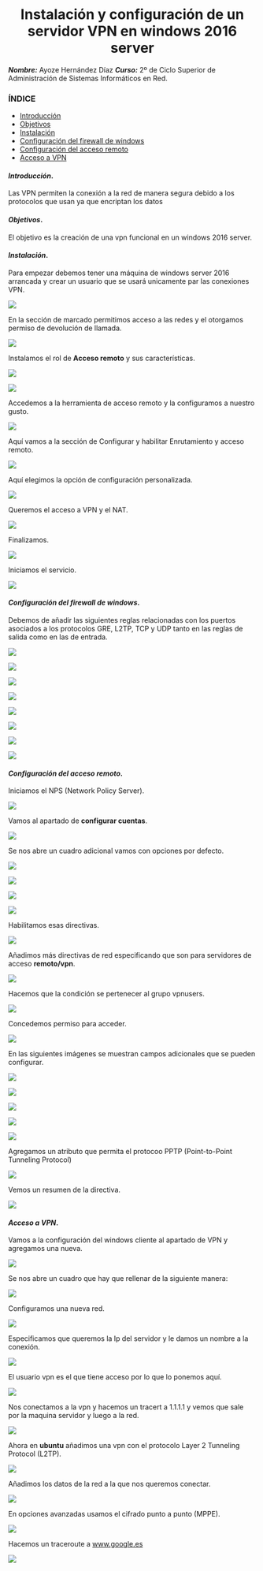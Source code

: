 <center>

# Instalación y configuración de un servidor VPN en windows 2016 server

</center>

***Nombre:*** Ayoze Hernández Díaz
***Curso:*** 2º de Ciclo Superior de Administración de Sistemas Informáticos en Red.

### ÍNDICE

+ [Introducción](#id1)
+ [Objetivos](#id2)
+ [Instalación](#id3)
+ [Configuración del firewall de windows](#id4)
+ [Configuración del acceso remoto](#id5)
+ [Acceso a VPN](#id6)

#### ***Introducción***. <a name="id1"></a>

Las VPN permiten la conexión a la red de manera segura debido a los protocolos que usan ya que encriptan los datos

#### ***Objetivos***. <a name="id2"></a>

El objetivo es la creación de una vpn funcional en un windows 2016 server.

#### ***Instalación***. <a name="id3"></a>

Para empezar debemos tener una máquina de windows server 2016 arrancada y crear un usuario que se usará unicamente par las conexiones VPN.

![](./img/001.png)

En la sección de marcado permitimos acceso a las redes y el otorgamos permiso de devolución de llamada.

![](./img/004.png)

Instalamos el rol de **Acceso remoto** y sus características.

![](./img/002.png)

![](./img/003.png)

Accedemos a la herramienta de acceso remoto y la configuramos a nuestro gusto.

![](./img/005.png)

Aquí vamos a la sección de Configurar y habilitar Enrutamiento y acceso remoto.

![](./img/006.png)

Aquí elegimos la opción de configuración personalizada.

![](./img/007.png)

Queremos el acceso a VPN y el NAT.

![](./img/008.png)

Finalizamos.

![](./img/009.png)

Iniciamos el servicio.

![](./img/010.png)

#### ***Configuración del firewall de windows***. <a name="id4"></a>

Debemos de añadir las siguientes reglas relacionadas con los puertos asociados a los protocolos GRE, L2TP, TCP y UDP tanto en las reglas de salida como en las de entrada.

![](./img/012.png)

![](./img/013.png)

![](./img/014.png)

![](./img/015.png)

![](./img/016.png)

![](./img/017.png)

![](./img/018.png)

![](./img/019.png)

#### ***Configuración del acceso remoto***. <a name="id5"></a>

Iniciamos el NPS (Network Policy Server).

![](./img/022.png)

Vamos al apartado de **configurar cuentas**.

![](./img/023.png)

Se nos abre un cuadro adicional vamos con opciones por defecto.

![](./img/024.png)

![](./img/025.png)

![](./img/026.png)

![](./img/027.png)

Habilitamos esas directivas.

![](./img/028.png)

Añadimos más directivas de red especificando que son para servidores de acceso **remoto/vpn**.

![](./img/029.png)

Hacemos que la condición se pertenecer al grupo vpnusers.

![](./img/030.png)

Concedemos permiso para acceder.

![](./img/031.png)

En las siguientes imágenes se muestran campos adicionales que se pueden configurar.

![](./img/032.png)

![](./img/033.png)

![](./img/034.png)

![](./img/035.png)

![](./img/036.png)

Agregamos un atributo que permita el protocoo PPTP (Point-to-Point Tunneling Protocol)

![](./img/037.png)

Vemos un resumen de la directiva.

![](./img/038.png)

#### ***Acceso a VPN***. <a name="id6"></a>

Vamos a la configuración del windows cliente al apartado de VPN y agregamos una nueva.

![](./img/039.png)

Se nos abre un cuadro que hay que rellenar de la siguiente manera:

![](./img/040.png)

Configuramos una nueva red.

![](./img/042.png)

Especificamos que queremos la Ip del servidor y le damos un nombre a la conexión.

![](./img/043.png)

El usuario vpn es el que tiene acceso por lo que lo ponemos aquí.

![](./img/045.png)

Nos conectamos a la vpn y hacemos un tracert a 1.1.1.1 y vemos que sale por la maquina servidor y luego a la red.

![](./img/046.png)

Ahora en **ubuntu** añadimos una vpn con el protocolo Layer 2 Tunneling Protocol (L2TP).

![](./img/041.png)

Añadimos los datos de la red a la que nos queremos conectar.

![](./img/047.png)

En opciones avanzadas usamos el cifrado punto a punto (MPPE).

![](./img/048.png)

Hacemos un traceroute a www.google.es

![](./img/050.png)
